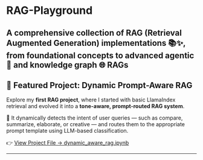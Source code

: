 # RAG-Playground
A comprehensive collection of RAG (Retrieval Augmented Generation) implementations 📚✨, from foundational concepts to advanced agentic 🤖 and knowledge graph 🌐 RAGs
---

## 📌 Featured Project: Dynamic Prompt-Aware RAG

Explore my **first RAG project**, where I started with basic LlamaIndex retrieval and evolved it into a **tone-aware, prompt-routed RAG system**.

🧠 It dynamically detects the intent of user queries — such as compare, summarize, elaborate, or creative — and routes them to the appropriate prompt template using LLM-based classification.

👉 [View Project File → dynamic_aware_rag.ipynb](/Dynamic_Prompt_Aware_RAG.ipynb)

---